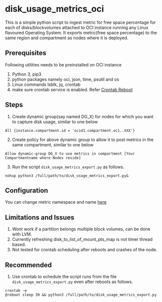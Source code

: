 

# disk_usage_metrics_oci
This is a simple python script to ingest metric for free space percentage for each of disks/blockvolumes attached to OCI instance running any Linux flavoured Operating System. It exports metric(free space percentage) to the same region and compartment as nodes where it is deployed.

## Prerequisites
Following utilities needs to be preinstalled on OCI instance
 1. Python 3, pip3
 2. python packages namely oci, json, time, psutil and os
 3. Linux commands lsblk, jq, crontab 
 4. make sure crontab service is enabled. Refer [Crontab Reboot](https://phoenixnap.com/kb/crontab-reboot)
 
## Steps
 1. Create dynamic group(say named DG_X) for nodes for which you want to capture disk usage, similar to one below
 
```
All {instance.compartment.id = 'ocid1.compartment.oc1..XXX'}
```

 2.  Create policy for above dynamic group to allow it to post metrics in the same compartment, similar to one below
```
Allow dynamic-group DG_X to use metrics in compartment [Your Compartmentname where Nodes reside]
```
3. Run the script  `disk_usage_metrics_export.py`  as follows.
```
nohup python3 /full/path/to/disk_usage_metrics_export.py&
```

## Configuration
You can change metric namespace and name [here](https://github.com/mayur-oci/disk_usage_metrics_oci/blob/main/disk_usage_metrics_export.py#L96)

## Limitations and Issues

 1. Wont work if a partition belongs multiple block volumes, can be done with LVM.
 2. Currently refreshing disk_to_list_of_mount_pts_map is not timer thread based.
 3. Not tested for crontab scheduling after reboots and crashes of the node.

 ## Recommended
 1. Use crontab to schedule the script runs from the file `disk_usage_metrics_export.py` even after reboots as follows.

```
crontab -e
@reboot sleep 30 && python3 /full/path/to/disk_usage_metrics_export.py
```
 
 
